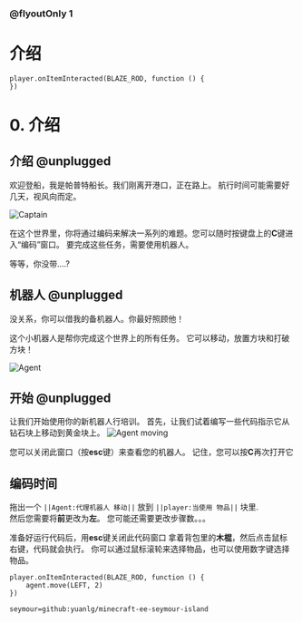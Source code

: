 

### @flyoutOnly 1

# 介绍

```template
player.onItemInteracted(BLAZE_ROD, function () {
})

```

# 0. 介绍

## 介绍 @unplugged

欢迎登船，我是帕普特船长。我们刚离开港口，正在路上。
航行时间可能需要好几天，视风向而定。  

![Captain](https://hub.fastgit.org/yuanlg/minecraft-ee-seymour-island/raw/master/media/captain.jpg)

在这个世界里，你将通过编码来解决一系列的难题。您可以随时按键盘上的**C**键进入“编码”窗口。
要完成这些任务，需要使用机器人。     
      
等等，你没带....?

## 机器人 @unplugged

没关系，你可以借我的备机器人。你最好照顾他！

这个小机器人是帮你完成这个世界上的所有任务。
它可以移动，放置方块和打破方块！

![Agent](https://hub.fastgit.org/yuanlg/minecraft-ee-seymour-island/raw/master/media/agent.jpg)

## 开始 @unplugged

让我们开始使用你的新机器人行培训。
首先，让我们试着编写一些代码指示它从钻石块上移动到黄金块上。
![Agent moving](https://hub.fastgit.org/yuanlg/minecraft-ee-seymour-island/raw/master/media/task0-move.gif)

您可以关闭此窗口（按**esc**键）来查看您的机器人。
记住，您可以按**C**再次打开它

## 编码时间
拖出一个 ``||Agent:代理机器人 移动||`` 放到 ``||player:当使用 物品||`` 块里.   
然后您需要将**前**更改为**左**。 
您可能还需要更改步骤数。。。 

准备好运行代码后，用**esc**键关闭此代码窗口
拿着背包里的**木棍**，然后点击鼠标右键，代码就会执行。
你可以通过鼠标滚轮来选择物品，也可以使用数字键选择物品。

```blocks
player.onItemInteracted(BLAZE_ROD, function () {
    agent.move(LEFT, 2)
})
```

```package
seymour=github:yuanlg/minecraft-ee-seymour-island
```
